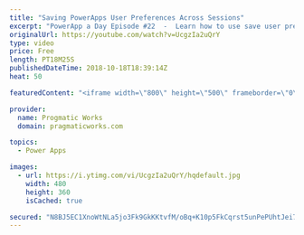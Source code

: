 ```yaml
---
title: "Saving PowerApps User Preferences Across Sessions"
excerpt: "PowerApp a Day Episode #22  -  Learn how to use save user preferences and how to build a tutorial for your users that can be automatically skipped  in the future after they click Skip.  This pattern can be used for menus and color saving as well.   Power App Training: https://pragmaticworks.com/Training/On-Demand-Training/Introduction-to-Powerapps"
originalUrl: https://youtube.com/watch?v=UcgzIa2uQrY
type: video
price: Free
length: PT18M25S
publishedDateTime: 2018-10-18T18:39:14Z
heat: 50

featuredContent: "<iframe width=\"800\" height=\"500\" frameborder=\"0\" src=\"https://www.youtube.com/embed/UcgzIa2uQrY\" allow=\"accelerometer; autoplay; encrypted-media; gyroscope; picture-in-picture\" allowfullscreen></iframe>"

provider:
  name: Progmatic Works
  domain: pragmaticworks.com

topics:
  - Power Apps

images:
  - url: https://i.ytimg.com/vi/UcgzIa2uQrY/hqdefault.jpg
    width: 480
    height: 360
    isCached: true

secured: "N8BJ5EC1XnoWtNLa5jo3Fk9GkKKtvfM/oBq+K10p5FkCqrst5unPePUhtJei7FkZWr04hdcBguZFXclDiNi/ul5SeUNyuGAg/uUPtvqgLo3dYepLWYe9SVPDhGXT/mcfjlejTxmqZmVsu2ISBnyiXZDYZz5xVXox7+pVirKI4770h9MjB4gcmjX0tJxOmESk3g5yJFr4eZDHHvnmMHZbUvcizaJ1jmt6dn+TlRaAnIdt88YlWItNWFcrJPvfbQhKtv5ayOZZIchEniKCr+fExlRx505+aCz8/dVuKNKPgQWzER/roj0AkVFvKSFlaBQcTE+PSiyGWFKKR/EpkM9oADBXCLUQKJ/O4onnz4rfD0n0vAVE6JE1thuDz6kBVAFJvCshxuFFsUzyZYMcWhjx/HzHUxrDXn7MxqrWFewgi84=;XkhjkjMxioWxXUbmadZCiw=="
---
```


